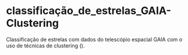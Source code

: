 # classificação_de_estrelas_GAIA-Clustering
Classificação de estrelas com dados do telescópio espacial GAIA com o uso de técnicas de clustering ().
